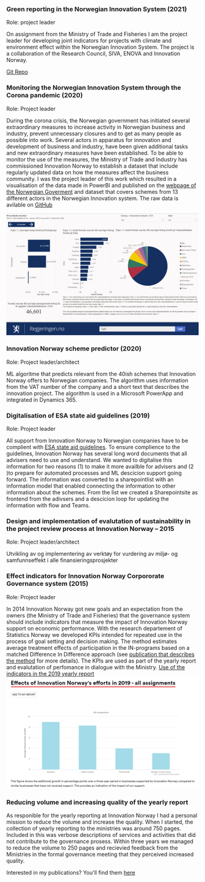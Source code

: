 ### Green reporting in the Norwegian Innovation System (2021)
Role: project leader

On assignment from the  Ministry of Trade and Fisheries I am the project leader for developing joint indicators for projects with climate and environment effect within the Norwegian Innovation System. The project is a collaboration of the Research Council, SIVA, ENOVA and Innovation Norway.

[Git Repo](https://github.com/sigridg/GreenReporting)

### Monitoring the Norwegian Innovation System through the Corona pandemic (2020)
Role: Project leader

During the corona crisis, the Norwegian government has initiated several extraordinary measures to increase activity in Norwegian business and industry, prevent unnecessary closures and to get as many people as possible into work. Several actors in apparatus for innovation and development of business and industry, have been given additional tasks and new extraordinary measures have been established. To be able to monitor the use of the measures, the Ministry of Trade and Industry has commissioned Innovation Norway to establish a dataset that include regularly updated data on how the measures affect the business community. I was the project leader of this work which resulted in a visualisation of the data made in PowerBI and  published on the [webpage of the Norwegian Goverment](https://www.regjeringen.no/no/tema/naringsliv/sporsmal-og-svar-for-norske-bedrifter-om-koronautbruddet/koronadata/id2740151/) and dataset that covers schemes from 13 different actors in the Norwegian Innovation system. The raw data is avilable on [GitHub](https://github.com/innovationnorway/analysis-innovation-policy-data)
 
![](/images/statistikkbank.png)

### Innovation Norway scheme predictor (2020) 
Role: Project leader/architect

ML algoritme that predicts relevant from the 40ish schemes that Innovation Norway offers to Norwegian companies. The algorithm uses information from the VAT number of the company and a short text that describes the innovation project. The algorithm is used in a Microsoft PowerApp and integrated in Dynamics 365.

### Digitalisation of ESA state aid guidelines (2019)
Role: Project leader

All support from Innovation Norway to Norwegian companies have to be complient with [ESA state aid guidelines](https://www.eftasurv.int/state-aid/state-aid-guidelines). To ensure complience to the guidelines, Innovation Norway has several long word documents that all advisers need to use and understand. We wanted to digitalise this information for two reasons (1) to make it more availble for advisers and (2 )to prepare for automated processes and ML descicion support going forward. The information was converted to a sharepointlist with an information model that enabled connecting the information to other information about the schemes. From the list we created a Sharepointsite as frontend from the adivsers and a descicion loop for updating the information with flow and Teams. 
 

### Design and implementation of evalutation of sustainability in the project review process at Innovation Norway – 2015 
Role: Project leader/architect

Utvikling av og implementering av verktøy for vurdering av miljø- og samfunnseffekt i alle finansieringsprosjekter 

### Effect indicators for Innovation Norway Corpororate Governance system (2015)
Role: Project leader

In 2014 Innovation Norway got new goals and an expectation from the owners (the Ministry of Trade and Fisheries) that the governance system should include indicators that measure the impact of Innovation Norway support on economic performance. With the research departement of Statistics Norway we developed KPIs intended for repeated use in the process of goal setting and
decision making. The method estimates average treatment effects of participation in the IN-programs based on a matched
Difference In Difference approach (see [publication that describes the method](https://www.ssb.no/virksomheter-foretak-og-regnskap/artikler-og-publikasjoner/_attachment/237374?_ts=14f4b02a260) for more details).
The KPIs are used as part of the yearly report and evalutation of perfomance in dialogue with the Ministry.
[Use of the indicators in the 2019 yearly report](https://arsrapport.innovasjonnorge.no/en/arsrapport-2019-eng/#side=en_514189_slide=1)
![](/images/Indicators.png)  


### Reducing volume and increasing quality of the yearly report
As responible for the yearly reporting at Innovation Norway I had a personal mission to reduce the volume and increase the quality. When I started, the collection of yearly reporting to the ministries was around 750 pages. Included in this was verbose descriptions of services and activities that did not contribute to the governance prosess. Within three years we managed to reduce the volume to 250 pages and recievied feedback from the Ministries in the formal governance meeting that they perceived increased quality.

Interested in my publications? You'll find them [here](/publicatins.md)
